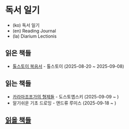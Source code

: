 # 독서 일기

* (ko) 독서 일기
* (en) Reading Journal
* (la) Diarium Lectionis

## 읽은 책들

* [톨스토이 복음서](completed/2025/tolstoy-the-gospel-in-brief.md) - 톨스토이 (2025-08-20 ~ 2025-09-08)

## 읽는 책들

* [카라마조프가의 형제들](reading/dostoevsky-the-brothers-karamazov.md) - 도스토옙스키 (2025-09-09 ~ )
* 알기쉬운 기초 드로잉 - 앤드류 루미스 (2025-09-18 ~ )

## [읽을 책들](TODO.md)
